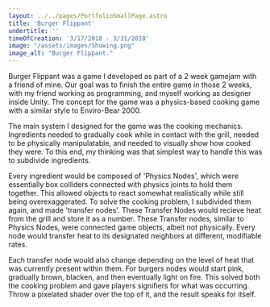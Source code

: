 ```yaml
---
layout: ../../pages/PortfolioSmallPage.astro
title: 'Burger Flippant'
undertitle: ''
timeOfCreation: '3/17/2018 - 3/31/2018'
image: "/assets/images/Showing.png"
image_alt: "Burger Flippant."
---
```


Burger Flippant was a game I developed as part of a 2 week gamejam with a friend of mine. Our goal was to finish the entire game in those 2 weeks, with my friend working as programming, and myself working as designer inside Unity. The concept for the game was a physics-based cooking game with a similar style to Enviro-Bear 2000. 

The main system I designed for the game was the cooking mechanics. Ingredients needed to gradually cook while in contact with the grill, needed to be physically manipulatable, and needed to visually show how cooked they were. To this end, my thinking was that simplest way to handle this was to subdivide ingredients.

Every ingredient would be composed of 'Physics Nodes', which were essentially box colliders connected with physics joints to hold them together. This allowed objects to react somewhat realistically while still being overexaggerated. To solve the cooking problem, I subdivided them again, and made 'transfer nodes'. These Transfer Nodes would recieve heat from the grill and store it as a number. These Transfer nodes, similar to Physics Nodes, were connected game objects, albeit not physically. Every node would transfer heat to its designated neighbors at different, modifiable rates. 

Each transfer node would also change depending on the level of heat that was currently present within them. For burgers nodes would start pink, gradually brown, blacken, and then eventually light on fire. This solved both the cooking problem and gave players signifiers for what was occurring. Throw a pixelated shader over the top of it, and the result speaks for itself.